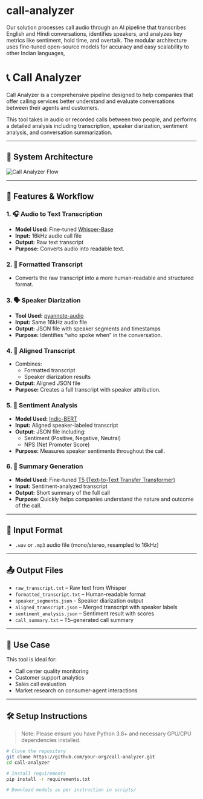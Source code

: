# call-analyzer
Our solution processes call audio through an AI pipeline that transcribes English and Hindi conversations, identifies speakers, and analyzes key metrics like sentiment, hold time, and overtalk. The modular architecture uses fine-tuned open-source models for accuracy and easy scalability to other Indian languages, 

# 📞 Call Analyzer

Call Analyzer is a comprehensive pipeline designed to help companies that offer calling services better understand and evaluate conversations between their agents and customers.

This tool takes in audio or recorded calls between two people, and performs a detailed analysis including transcription, speaker diarization, sentiment analysis, and conversation summarization.

---

## 🧠 System Architecture

![Call Analyzer Flow](./final%20map.png)

---

## 🚀 Features & Workflow

### 1. 🎧 Audio to Text Transcription
- **Model Used:** Fine-tuned [Whisper-Base](https://github.com/openai/whisper)
- **Input:** 16kHz audio call file
- **Output:** Raw text transcript
- **Purpose:** Converts audio into readable text.

### 2. 📝 Formatted Transcript
- Converts the raw transcript into a more human-readable and structured format.

### 3. 🗣️ Speaker Diarization
- **Tool Used:** [pyannote-audio](https://github.com/pyannote/pyannote-audio)
- **Input:** Same 16kHz audio file
- **Output:** JSON file with speaker segments and timestamps
- **Purpose:** Identifies “who spoke when” in the conversation.

### 4. 🔗 Aligned Transcript
- Combines:
  - Formatted transcript
  - Speaker diarization results
- **Output:** Aligned JSON file
- **Purpose:** Creates a full transcript with speaker attribution.

### 5. 💬 Sentiment Analysis
- **Model Used:** [Indic-BERT](https://huggingface.co/ai4bharat/indic-bert)
- **Input:** Aligned speaker-labeled transcript
- **Output:** JSON file including:
  - Sentiment (Positive, Negative, Neutral)
  - NPS (Net Promoter Score)
- **Purpose:** Measures speaker sentiments throughout the call.

### 6. 🧾 Summary Generation
- **Model Used:** Fine-tuned [T5 (Text-to-Text Transfer Transformer)](https://huggingface.co/models)
- **Input:** Sentiment-analyzed transcript
- **Output:** Short summary of the full call
- **Purpose:** Quickly helps companies understand the nature and outcome of the call.

---

## 📂 Input Format

- `.wav` or `.mp3` audio file (mono/stereo, resampled to 16kHz)

---

## 📤 Output Files

- `raw_transcript.txt` – Raw text from Whisper
- `formatted_transcript.txt` – Human-readable format
- `speaker_segments.json` – Speaker diarization output
- `aligned_transcript.json` – Merged transcript with speaker labels
- `sentiment_analysis.json` – Sentiment result with scores
- `call_summary.txt` – T5-generated call summary

---

## 🧪 Use Case

This tool is ideal for:

- Call center quality monitoring
- Customer support analytics
- Sales call evaluation
- Market research on consumer-agent interactions

---

## 🛠️ Setup Instructions

> Note: Please ensure you have Python 3.8+ and necessary GPU/CPU dependencies installed.

```bash
# Clone the repository
git clone https://github.com/your-org/call-analyzer.git
cd call-analyzer

# Install requirements
pip install -r requirements.txt

# Download models as per instruction in scripts/
